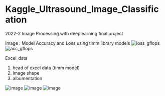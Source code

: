 # Kaggle_Ultrasound_Image_Classification
2022-2 Image Processing with deeplearning final project

Image : Model Accuracy and Loss using timm library models
![loss_gflops](https://user-images.githubusercontent.com/38518648/206941861-f0c0fa71-1637-496a-a9a1-cedd8101b145.png)
![acc_gflops](https://user-images.githubusercontent.com/38518648/206941862-4bdd51e8-6e30-45a4-b6c2-38d35c007e03.png)

Excel_data

1. head of excel data (timm model)
2. Image shape 
3. albumentation 

![image](https://user-images.githubusercontent.com/38518648/206944459-fde8c660-8450-4db7-9f9c-b961954d6318.png)
![image](https://user-images.githubusercontent.com/38518648/206944536-6f8e2156-e19f-421b-b619-87e5b608ab6c.png)
![image](https://user-images.githubusercontent.com/38518648/206947614-68d3ceec-5312-46a6-8c8f-991240a47aa1.png)

